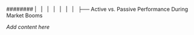 ######## |   |   |   |   |   |   |   ├── Active vs. Passive Performance During Market Booms

*Add content here*